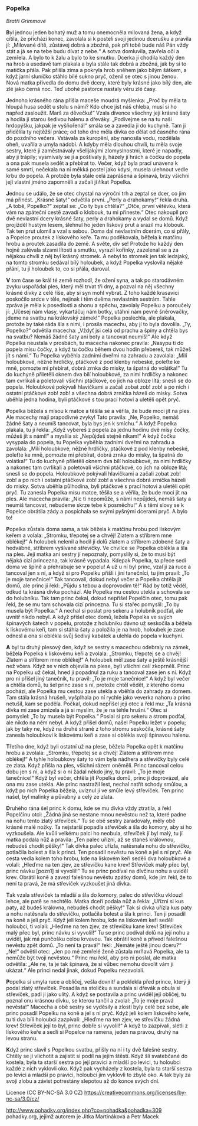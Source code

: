 ### Popelka

*Bratři Grimmové*

**B**yl jednou jeden bohatý muž a tomu onemocněla milovaná žena, a když cítila, že přichází konec, zavolala si k posteli svoji jedinou dcerušku a pravila jí: „Milované dítě, zůstávej dobrá a zbožná, pak při tobě bude náš Pán vždy stát a já se na tebe budu dívat z nebe.“ A sotva domluvila, zavřela oči a zemřela. A bylo to k žalu a bylo to ke smutku. Dcerka jí chodila každý den na hrob a usedavě tam plakala a byla stále tak dobrá a zbožná, jak by si to matička přála. Pak přišla zima a pokryla hrob sněhem jako bílým šátkem, a když jarní sluníčko stáhlo bílé sukno pryč, oženil se otec s jinou ženou. Nová matka přivedla do domu dvě dcery, které byly krásné jako bílý den, ale zlé jako černá noc. Teď ubohé pastorce nastaly věru zlé časy.

**J**ednoho krásného rána přišla maceše moudrá myšlenka: „Proč by měla ta hloupá husa sedět u stolu s námi? Kdo chce jíst náš chleba, musí si ho napřed zasloužit. Marš za děvečku!“ Vzala dívence všechny její krásné šaty a hodila jí starou šedivou halenu a dřeváky. „Podívejme se na tu naši hrdopýšku, jakpak je vyšňořená!“ smála se a zavedla ji do kuchyně. Tam ji přidělila ty nejtěžší práce; od toho dne měla dívka co dělat od časného rána do pozdního večera. Vstávala za kuropění, aby nanosila vodu, rozdělala oheň, uvařila a umyla nádobí. A kdyby měla dlouhou chvíli, tu měla svoje sestry, které ji zaměstnávaly všelijakými zlomyslnostmi, které je napadly, aby ji trápily; vysmívaly se jí a poštívaly ji, házely jí hrách a čočku do popela a ona pak musela sedět a přebírat to. Večer, když byla prací unavena k samé smrti, nečekala na ni měkká postel jako kdysi, musela ulehnout vedle krbu do popela. A protože byla stále celá zaprášená a špinavá, brzy všichni její vlastní jméno zapomněli a začali jí říkat Popelka.

**J**ednou se událo, že se otec chystal na výroční trh a zeptal se dcer, co jim má přinést. „Krásné šaty!“ odvětila první. „Perly a drahokamy!“ řekla druhá. „A tobě, Popelko?“ zeptal se: „Co ty bys chtěla?“ „Otče, první větévku, která vám na zpáteční cestě zavadí o klobouk, tu mi přineste.“ Otec nakoupil pro dvě nevlastní dcery krásné šaty, perly a drahokamy a vydal se domů. Když projížděl hustým lesem, šlehnul ho jeden lískový prut a srazil mu klobouk. Tak ten prut ulomil a vzal s sebou. Doma dal nevlastním dcerám, co si přály, a Popelce proutek z lískového keře. Ta mu poděkovala, běžela k matčinu hrobu a proutek zasadila do země. A světe, div se! Protože ho každý den hojně zalévala slzami lítosti a smutku, vyrazil kořínky, zazelenal se a za nějakou chvíli z něj byl krásný stromek. A nebyl to stromek jen tak ledajaký, na tomto stromku sedával bílý holoubek, a když Popelka vyslovila nějaké přání, tu jí holoubek to, co si přála, daroval.

**V** tom čase se král té země rozhodl, že ožení syna, a tak po starodávném zvyku uspořádal ples, který měl trvat tři dny, a pozval na něj všechny krásné dívky z celé říše, aby si syn mohl vybrat. Z toho každé krasavici poskočilo srdce v těle, nejinak i těm dvěma nevlastním sestrám. Tahle zpráva je měla k posedlosti a shonu a spěchu, zavolaly Popelku a poroučely jí: „Učesej nám vlasy, vykartáčuj nám botky, utáhni nám pevně šněrovačky, jdeme na svatbu na královský zámek!“ Popelka poslechla, ale plakala, protože by také ráda šla s nimi, i prosila macechu, aby jí to byla dovolila. „Ty, Popelko?“ odvětila macecha: „Vždyť jsi celá od prachu a špíny a chtěla bys na svatbu? Nemáš žádné šaty ani boty a tancovat neumíš!“ Ale když Popelka neustala v prosbách, tu macecha nakonec pravila: „Nasypu ti do popela mísu čočky, a když tu čočku během dvou hodin přebereš, tak můžeš jít s námi.“ Tu Popelka vyběhla zadními dveřmi na zahradu a zavolala: „Milí holoubkové, něžné hrdličky, ptáčkové z pod klenby nebeské, poleťte ke mně, pomozte mi přebírat, dobrá zrnka do misky, ta špatná do volátka!“ Tu do kuchyně přiletěli oknem dva bílí holoubkové, za nimi hrdličky a nakonec tam cvrlikali a poletovali všichni ptáčkové, co jich na obloze lítá; snesli se do popela. Holoubkové pokývali hlavičkami a začali zobat zob! zob! a po nich i ostatní ptáčkové zob! zob! a všechna dobrá zrníčka házeli do misky. Sotva uběhla jedna hodina, byli ptáčkové s tou prací hotovi a uletěli opět pryč.

**P**opelka běžela s mísou k matce a těšila se a věřila, že bude moci jít na ples. Ale macechy mají prapodivné zvyky! Tato pravila: „Ne, Popelko, nemáš žádné šaty a neumíš tancovat, byla bys jen k smíchu.“ A když Popelka plakala, tu jí řekla: „Když vybereš z popela za jednu hodinu dvě mísy čočky, můžeš jít s námi!“ a myslila si: „Nepůjdeš stejně nikam!“ A když čočku vysypala do popela, tu Popelka vyběhla zadními dveřmi na zahradu a zavolala: „Milí holoubkové, něžné hrdličky, ptáčkové z pod klenby nebeské, poleťte ke mně, pomozte mi přebírat, dobrá zrnka do misky, ta špatná do volátka!“ Tu do kuchyně přiletěli oknem dva bílí holoubkové, za nimi hrdličky a nakonec tam cvrlikali a poletovali všichni ptáčkové, co jich na obloze lítá; snesli se do popela. Holoubkové pokývali hlavičkami a začali zobat zob! zob! a po nich i ostatní ptáčkové zob! zob! a všechna dobrá zrníčka házeli do misky. Sotva uběhla půlhodina, byli ptáčkové s prací hotovi a uletěli opět pryč. Tu zanesla Popelka mísu matce, těšila se a věřila, že bude moci jít na ples. Ale macecha pravila: „Nic ti nepomůže, s námi nepůjdeš, nemáš šaty a neumíš tancovat, nebudeme skrze tebe k posměchu!“ A s těmi slovy se k Popelce obrátila zády a pospíchala se svými pyšnými dcerami pryč. A bylo to!

**P**opelka zůstala doma sama, a tak běžela k matčinu hrobu pod lískovým keřem a volala: „Stromku, třepotej se a chvěj! Zlatem a stříbrem mne oblékej!“ A holoubek nelenil a hodil jí dolů zlatem a stříbrem zdobené šaty a hedvábné, stříbrem vyšívané střevíčky. Ve chvilce se Popelka oblékla a šla na ples. Její matka ani sestry jí nepoznaly, pomyslily si, že to musí být nějaká cizí princezna, tak krásně vypadala. Kdepak Popelka, ta přece sedí doma ve špíně a přehrabuje se v popelu! A už u ní byl princ, vzal ji za ruce a tancoval jen s ní, a když si pro Popelku přišli i jiní tanečníci, tu jim pravil: „To je moje tanečnice!“ Tak tancovali, dokud nebyl večer a Popelka chtěla jít domů, ale princ jí řekl: „Půjdu s tebou a doprovodím tě!“ Rád by totiž věděl, odkud ta krásná dívka pochází. Ale Popelka mu cestou utekla a schovala se do holubníku. Tak tam princ čekal, dokud nepřišel Popelčin otec, tomu pak řekl, že se mu tam schovala cizí princezna. Tu si stařec pomyslil: „To by musela být Popelka.“ A nechal si poslat pro sekeru a holubník podťal, ale uvnitř nikdo nebyl. A když přišel otec domů, ležela Popelka ve svých špinavých šatech v popelu, protože z holubníku dávno už seskočila a běžela k lískovému keři, tam si stáhla šaty a položila je na hrob, holoubek je zase odnesl a ona si oblékla svůj šedivý kabátek a ulehla do popela v kuchyni.

**A** byl tu druhý plesový den, když se sestry s macechou odebraly na zámek, běžela Popelka k lískovému keři a zvolala: „Stromku, třepotej se a chvěj! Zlatem a stříbrem mne oblékej!“ A holoubek měl zase šaty a ještě krásnější než včera. Když se v nich objevila na plese, byli všichni celí zkoprnělí. Princ na Popelku už čekal, hned ji popadnul za ruku a tancoval zase jen s ní. Když pro ni přišel jiný tanečník, tu pravil: „To je moje tanečnice!“ A když byl večer a chtěla domů, tu šel princ zase s ní, protože chtěl vědět, z kterého domu pochází, ale Popelka mu cestou zase utekla a vběhla do zahrady za domem. Tam stála krásná hrušeň, vyšplhala po ní rychle jako veverka nahoru a princ netušil, kam se poděla. Počkal, dokud nepřišel její otec a řekl mu: „Ta krásná dívka mi zase zmizela a já si myslím, že je na téhle hrušni.“ Otec si pomyslel: „To by musela být Popelka.“ Poslal si pro sekeru a strom podťal, ale nikdo na něm nebyl. A když přišel domů, našel Popelku ležet v popelu; jak by taky ne, když na druhé straně z toho stromu seskočila, krásné šaty zanesla holoubkovi k lískovému keři a zase si oblékla svoji špinavou halenu.

**T**řetího dne, když byli ostatní už na plese, běžela Popelka opět k matčinu hrobu a zvolala: „Stromku, třepotej se a chvěj! Zlatem a stříbrem mne oblékej!“ A tyhle holoubkovy šaty to vám byla nádhera a střevíčky byly celé ze zlata. Když přišla na ples, všichni rázem oněměli. Princ tancoval celou dobu jen s ní, a když si o ni žádal někdo jiný, tu pravil: „To je moje tanečnice!“ Když byl večer, chtěla jít Popelka domů, princ ji doprovázel, ale ona mu zase utekla. Ale princ nastražil lest, nechal natřít schody smůlou, a když po nich Popelka běžela, uvíznul jí ve smůle levý střevíček. Ten princ našel, byl malinký a půvabný a celý ze zlata.

**D**ruhého rána šel princ k domu, kde se mu dívka vždy ztratila, a řekl Popelčinu otci: „Žádná jiná se nestane mnou nevěstou než ta, které padne na nohu tento zlatý střevíček.“ Tu se obě sestry zaradovaly, měly obě krásné malé nožky. Ta nejstarší popadla střevíček a šla do komory, aby si ho vyzkoušela. Ale kvůli velkému palci ho neobula, střevíček jí byl malý, tu jí matka podala nůž a pravila: „Ten palec uřízni, až se staneš královnou, nebudeš chodit pěšky!“ Tak dívka palec uřízla, natěsnala nohu do střevíčku, potlačila bolest a šla k princi. Ten posadil nevěstu na koně a jel s ní pryč. Ale cesta vedla kolem toho hrobu, kde na lískovém keři seděli dva holoubkové a volali: „Hleďme na ten zjev, ze střevíčku kane krev! Střevíček malý přec byl, princ návku [pozn1] si vyvolil!“ Tu se princ podíval na dívčinu nohu a uviděl krev. Obrátil koně a zavezl falešnou nevěstu zpátky domů, kde jim řekl, že to není ta pravá, že má střevíček vyzkoušet jiná dívka.

**T**ak vzala střevíček ta mladší a šla do komory, palec do střevíčku vklouzl lehce, ale patě se nechtělo. Matka dceři podala nůž a řekla: „Uřízni si kus paty, až budeš královna, nebudeš chodit pěšky!“ Tak si dívka uřízla kus paty a nohu natěsnala do střevíčku, potlačila bolest a šla k princi. Ten ji posadil na koně a jeli pryč. Když jeli kolem hrobu, kde na lískovém keři seděli holoubci, ti volali: „Hleďme na ten zjev, ze střevíčku kane krev! Střevíček malý přec byl, princ návku si vyvolil!“ Tu se princ podíval dolů na její nohu a uviděl, jak má punčošku celou krvavou. Tak obrátil koně a přivedl falešnou nevěstu zpět domů. „To není ta pravá!“ řekl: „Nemáte ještě jinou dceru?“ „Ne!“ odvětil otec: „Jen po mé zemřelé ženě zůstala mrňavá Popelka, ale ta nemůže být tvoji nevěstou.“ Princ mu řekl, aby pro ni poslal, ale matka odvětila: „Ale ne, ta je tak špinavá, že si vůbec nemohu dovolit vám ji ukázat.“ Ale princi nedal jinak, dokud Popelku nezavolali.

**P**opelka si umyla ruce a obličej, vešla dovnitř a poklekla před prince, který ji podal zlatý střevíček. Posadila na stoličku a sundala si dřevák a obula si střevíček, padl ji jako ulitý. A když se postavila a princ uviděl její obličej, tu poznal onu krásnou dívku, se kterou tančil a zvolal: „To je moje pravá nevěsta!“ Macecha a obě sestry se vyděsily a zlostí byly celé bez sebe, ale princ posadil Popelku na koně a jel s ní pryč. Když jeli kolem lískového keře, tu ti dva bílí holoubci zazpívali: „Hleďme na ten zjev, ve střevíčku žádná krev! Střevíček její to byl, princ dobře si vyvolil!“ A když to zazpívali, slétli z lískového keře a sedli si Popelce na ramena, jeden na pravou, druhý na levou stranu.

**K**dyž princ slavil s Popelkou svatbu, přišly na ní i ty dvě falešné sestry. Chtěly se jí vlichotit a zajistit si podíl na jejím štěstí. Když šli svatebčané do kostela, byla ta starší sestra po její pravici a mladší po levici, tu holoubci každé z nich vyklovli oko. Když pak vycházely z kostela, byla ta starší sestra po levici a mladší po pravici, holoubci jim vyklovli to zbylé oko. A tak byly za svoji zlobu a závist potrestány slepotou až do konce svých dní.

Licence (CC BY-NC-SA 3.0 CZ) 
https://creativecommons.org/licenses/by-nc-sa/3.0/cz/ 

http://www.pohadky.org/index.php?co=pohadka&pohadka=309
pohadky.org, jejímž autorem je Jitka Martináková a Petr Macek

